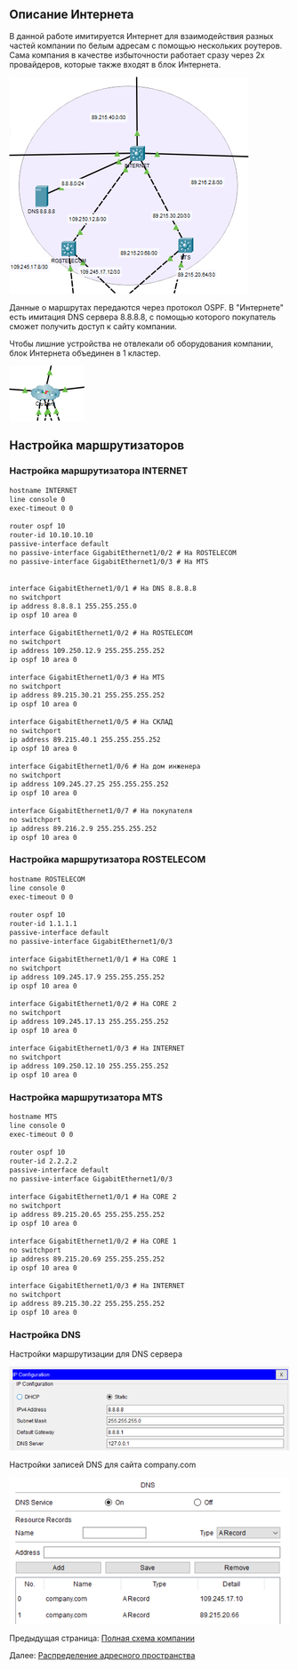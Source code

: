 ## Описание Интернета

В данной работе имитируется Интернет для взаимодействия разных частей компании по белым адресам с помощью нескольких роутеров. Сама компания в качестве избыточности работает сразу через 2х провайдеров, которые также входят в блок Интернета.

![Alt text](../images/1.8.-Интернет.png)

Данные о маршрутах передаются через протокол OSPF. В "Интернете" есть имитация DNS сервера 8.8.8.8, с помощью которого покупатель сможет получить доступ к сайту компании.

Чтобы лишние устройства не отвлекали об оборудования компании, блок Интернета объединен в 1 кластер.

![Alt text](../images/1.10-clasterpng.png)

## Настройка маршрутизаторов


### Настройка маршрутизатора INTERNET

```
hostname INTERNET
line console 0
exec-timeout 0 0

router ospf 10
router-id 10.10.10.10
passive-interface default
no passive-interface GigabitEthernet1/0/2 # На ROSTELECOM
no passive-interface GigabitEthernet1/0/3 # На MTS


interface GigabitEthernet1/0/1 # На DNS 8.8.8.8
no switchport
ip address 8.8.8.1 255.255.255.0
ip ospf 10 area 0

interface GigabitEthernet1/0/2 # На ROSTELECOM
no switchport
ip address 109.250.12.9 255.255.255.252
ip ospf 10 area 0

interface GigabitEthernet1/0/3 # На MTS
no switchport
ip address 89.215.30.21 255.255.255.252
ip ospf 10 area 0

interface GigabitEthernet1/0/5 # На СКЛАД
no switchport
ip address 89.215.40.1 255.255.255.252
ip ospf 10 area 0

interface GigabitEthernet1/0/6 # На дом инженера
no switchport
ip address 109.245.27.25 255.255.255.252
ip ospf 10 area 0

interface GigabitEthernet1/0/7 # На покупателя
no switchport
ip address 89.216.2.9 255.255.255.252
ip ospf 10 area 0
```
### Настройка маршрутизатора ROSTELECOM

```
hostname ROSTELECOM
line console 0
exec-timeout 0 0

router ospf 10
router-id 1.1.1.1
passive-interface default
no passive-interface GigabitEthernet1/0/3

interface GigabitEthernet1/0/1 # На CORE 1
no switchport
ip address 109.245.17.9 255.255.255.252
ip ospf 10 area 0

interface GigabitEthernet1/0/2 # На CORE 2
no switchport
ip address 109.245.17.13 255.255.255.252
ip ospf 10 area 0

interface GigabitEthernet1/0/3 # На INTERNET
no switchport
ip address 109.250.12.10 255.255.255.252
ip ospf 10 area 0
```
### Настройка маршрутизатора MTS

```
hostname MTS
line console 0
exec-timeout 0 0

router ospf 10
router-id 2.2.2.2
passive-interface default
no passive-interface GigabitEthernet1/0/3

interface GigabitEthernet1/0/1 # На CORE 2
no switchport
ip address 89.215.20.65 255.255.255.252
ip ospf 10 area 0

interface GigabitEthernet1/0/2 # На CORE 1
no switchport
ip address 89.215.20.69 255.255.255.252
ip ospf 10 area 0

interface GigabitEthernet1/0/3 # На INTERNET
no switchport
ip address 89.215.30.22 255.255.255.252
ip ospf 10 area 0
```
### Настройка DNS

Настройки маршрутизации для DNS сервера

![Alt text](../images/1.11-DNS-1.png)

Настройки записей DNS для сайта company.com

![Alt text](../images/1.12-DNS-2.png)


Предыдущая страница: [Полная схема компании](./full_schema.md)

Далее: [Распределение адресного пространства](./addressing.md)